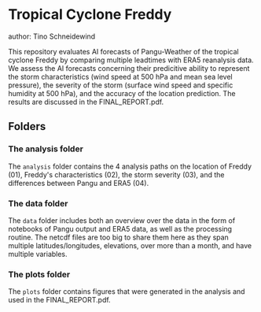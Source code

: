 # Tropical Cyclone Freddy

author: Tino Schneidewind

This repository evaluates AI forecasts of Pangu-Weather of the tropical cyclone Freddy by comparing multiple leadtimes with ERA5 reanalysis data. We assess the AI forecasts concerning their predicitive ability to represent the storm characteristics (wind speed at 500 hPa and mean sea level pressure), the severity of the storm (surface wind speed and specific humidity at 500 hPa), and the accuracy of the location prediction. The results are discussed in the FINAL_REPORT.pdf.


## Folders

### The analysis folder

The `analysis` folder contains the 4 analysis paths on the location of Freddy (01), Freddy's characteristics (02), the storm severity (03), and the differences between Pangu and ERA5 (04).

### The data folder

The `data` folder includes both an overview over the data in the form of notebooks of Pangu output and ERA5 data, as well as the processing routine. The netcdf files are too big to share them here as they span multiple latitudes/longitudes, elevations, over more than a month, and have multiple variables.


### The plots folder

The `plots` folder contains figures that were generated in the analysis and used in the FINAL_REPORT.pdf.
